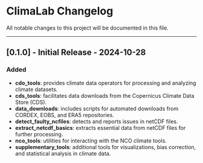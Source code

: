 # ClimaLab Changelog

All notable changes to this project will be documented in this file.

---

## [0.1.0] - Initial Release - 2024-10-28
### Added
- **cdo_tools**: provides climate data operators for processing and analyzing climate datasets.
- **cds_tools**: facilitates data downloads from the Copernicus Climate Data Store (CDS).
- **data_downloads**: includes scripts for automated downloads from CORDEX, EOBS, and ERA5 repositories.
- **detect_faulty_ncfiles**: detects and reports issues in netCDF files.
- **extract_netcdf_basics**: extracts essential data from netCDF files for further processing.
- **nco_tools**: utilities for interacting with the NCO climate tools.
- **supplementary_tools**: additional tools for visualizations, bias correction, and statistical analysis in climate data.
